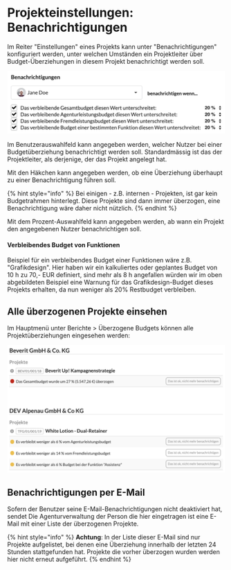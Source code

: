 # Projekteinstellungen: Benachrichtigungen

Im Reiter "Einstellungen" eines Projekts kann unter "Benachrichtigungen" konfiguriert werden, unter welchen Umständen ein Projektleiter über Budget-Überziehungen in diesem Projekt benachrichtigt werden soll.

![](../../.gitbook/assets/bildschirmfoto-2020-03-22-um-12.48.00.png)

Im Benutzerauswahlfeld kann angegeben werden, welcher Nutzer bei einer Budgetüberziehung benachrichtigt werden soll. Standardmässig ist das der Projektleiter, als derjenige, der das Projekt angelegt hat.

Mit den Häkchen kann angegeben werden, ob eine Überziehung überhaupt zu einer Benachrichtigung führen soll.

{% hint style="info" %}
Bei einigen  - z.B. internen - Projekten, ist gar kein Budgetrahmen hinterlegt. Diese Projekte sind dann immer überzogen, eine Benachrichtigung wäre daher nicht nützlich.
{% endhint %}

Mit dem Prozent-Auswahlfeld kann angegeben werden, ab wann ein Projekt den angegebenen Nutzer benachrichtigen soll.

#### Verbleibendes Budget von Funktionen

Beispiel für ein verbleibendes Budget einer Funktionen wäre z.B.  "Grafikdesign". Hier haben wir ein kalkuliertes oder geplantes Budget von 10 h zu 70,- EUR definiert, sind mehr als 8 h angefallen würden wir im oben abgebildeten Beispiel eine Warnung für das Grafikdesign-Budget dieses Projekts erhalten, da nun weniger als 20% Restbudget verbleiben.

## Alle überzogenen Projekte einsehen

Im Hauptmenü unter Berichte &gt; Überzogene Budgets können alle Projektüberziehungen eingesehen werden:

![](../../.gitbook/assets/bildschirmfoto-2020-03-22-um-12.57.42.png)

## Benachrichtigungen per E-Mail

Sofern der Benutzer seine E-Mail-Benachrichtigungen nicht deaktiviert hat, sendet Die Agenturverwaltung der Person die hier eingetragen ist eine E-Mail mit einer Liste der überzogenen Projekte.

{% hint style="info" %}
**Achtung**: In der Liste dieser E-Mail sind nur Projekte aufgelistet, bei denen eine Überziehung innerhalb der letzten 24 Stunden stattgefunden hat. Projekte die vorher überzogen wurden werden hier nicht erneut aufgeführt.
{% endhint %}

